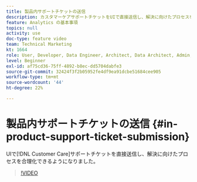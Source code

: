 ```yaml
---
title: 製品内サポートチケットの送信
description: カスタマーケアサポートチケットをUIで直接送信し、解決に向けたプロセスを合理化できるようになりました。
feature: Analytics の基本事項
topics: null
activity: use
doc-type: feature video
team: Technical Marketing
kt: 1664
role: User, Developer, Data Engineer, Architect, Data Architect, Admin, Leader
level: Beginner
exl-id: af75cd36-75ff-4892-b8ec-dd5704dabfe3
source-git-commit: 32424f3f2b05952fe4df9ea91dcbe51684cee905
workflow-type: tm+mt
source-wordcount: '44'
ht-degree: 22%

---
```


# 製品内サポートチケットの送信 {#in-product-support-ticket-submission}

UIで[!DNL Customer Care]サポートチケットを直接送信し、解決に向けたプロセスを合理化できるようになりました。

>[!VIDEO](https://video.tv.adobe.com/v/23133/?quality=12)
